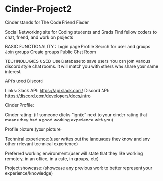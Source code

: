 # Cinder-Project2

Cinder stands for The Code Friend Finder

Social Networking site for Coding students and Grads
Find fellow coders to chat, friend, and work on projects


BASIC  FUNCTIONALITY :
Login page
Profile 
Search for user and groups 
Join groups
Create groups
Public Chat Room 

TECHNOLOGIES USED
Use Database to save users
You can join various discord style chat rooms. 
It will match you with others who share your same interest. 


API’s used
Discord


Links:
Slack API: https://api.slack.com/
Discord API: https://discord.com/developers/docs/intro



Cinder Profile:

Cinder rating: (if someone clicks “ignite” next to your cinder rating that means they had a good working experience with you)

Profile picture:(your picture)

Technical experience:(user writes out the languages they know and any other relevant technical experience)

Preferred working environment:(user will state that they like working remotely, in an office, in a cafe, in groups, etc)

Project showcase: (showcase any previous work to better represent your experience/knowledge)
